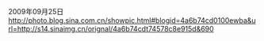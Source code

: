 2009年09月25日
http://photo.blog.sina.com.cn/showpic.html#blogid=4a6b74cd0100ewba&url=http://s14.sinaimg.cn/orignal/4a6b74cdt74578c8e915d&690
 
 

